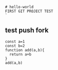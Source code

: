
	# hello-world
	FIRST GIT PROJECT TEST
	`
## test push fork
```
const a=1
const b=2
function add(a,b){
  return a+b
}
add(a,b)
```